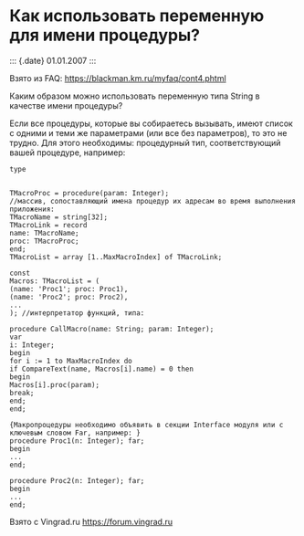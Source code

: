 Как использовать переменную для имени процедуры?
================================================

::: {.date}
01.01.2007
:::

Взято из FAQ: <https://blackman.km.ru/myfaq/cont4.phtml>

Каким образом можно использовать переменную типа String в качестве имени
процедуры?

Если все процедуры, которые вы собираетесь вызывать, имеют список с
одними и теми же параметрами (или все без параметров), то это не трудно.
Для этого необходимы: процедурный тип, соответствующий вашей процедуре,
например:

    type

     
    TMacroProc = procedure(param: Integer); 
    //массив, сопоставляющий имена процедур их адресам во время выполнения приложения: 
    TMacroName = string[32];
    TMacroLink = record
    name: TMacroName;
    proc: TMacroProc;
    end;
    TMacroList = array [1..MaxMacroIndex] of TMacroLink; 
     
    const
    Macros: TMacroList = (
    (name: 'Proc1'; proc: Proc1),
    (name: 'Proc2'; proc: Proc2),
    ...
    ); //интерпретатор функций, типа: 
     
    procedure CallMacro(name: String; param: Integer);
    var
    i: Integer;
    begin
    for i := 1 to MaxMacroIndex do
    if CompareText(name, Macros[i].name) = 0 then 
    begin
    Macros[i].proc(param);
    break;
    end;
    end; 
     
    {Макропроцедуры необходимо объявить в секции Interface модуля или с ключевым словом Far, например: }
    procedure Proc1(n: Integer); far;
    begin
    ...
    end; 
     
    procedure Proc2(n: Integer); far;
    begin
    ...
    end; 

Взято с Vingrad.ru <https://forum.vingrad.ru>
